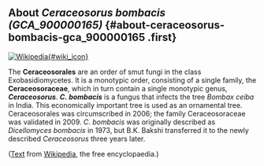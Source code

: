 About *Ceraceosorus bombacis (GCA\_900000165)* {#about-ceraceosorus-bombacis-gca_900000165 .first}
----------------------------------------------

[![Wikipedia](/img/wikipedia_logo_v2_en.png){#wiki_icon}](http://en.wikipedia.org/wiki/Ceraceosorales_)

The **Ceraceosorales** are an order of smut fungi in the class
Exobasidiomycetes. It is a monotypic order, consisting of a single
family, the **Ceraceosoraceae**, which in turn contain a single
monotypic genus, ***Ceraceosorus***. ***C. bombacis*** is a fungus that
infects the tree *Bombax ceiba* in India. This economically important
tree is used as an ornamental tree. Ceraceosorales was circumscribed in
2006; the family Ceraceosoraceae was validated in 2009. *C. bombacis*
was originally described as *Dicellomyces bombacis* in 1973, but B.K.
Bakshi transferred it to the newly described *Ceraceosorus* three years
later.

([Text](http://en.wikipedia.org/wiki/Ceraceosorales_) from
[Wikipedia](http://en.wikipedia.org/), the free encyclopaedia.)
